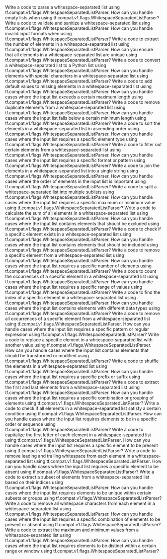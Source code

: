Write a code to parse a whitespace-separated list using tf.compat.v1.flags.WhitespaceSeparatedListParser.
How can you handle empty lists when using tf.compat.v1.flags.WhitespaceSeparatedListParser?
Write a code to validate and sanitize a whitespace-separated list using tf.compat.v1.flags.WhitespaceSeparatedListParser.
How can you handle invalid input formats when using tf.compat.v1.flags.WhitespaceSeparatedListParser?
Write a code to extract the number of elements in a whitespace-separated list using tf.compat.v1.flags.WhitespaceSeparatedListParser.
How can you ensure that all elements in a whitespace-separated list are unique using tf.compat.v1.flags.WhitespaceSeparatedListParser?
Write a code to convert a whitespace-separated list to a Python list using tf.compat.v1.flags.WhitespaceSeparatedListParser.
How can you handle elements with special characters in a whitespace-separated list using tf.compat.v1.flags.WhitespaceSeparatedListParser?
Write a code to add default values to missing elements in a whitespace-separated list using tf.compat.v1.flags.WhitespaceSeparatedListParser.
How can you handle cases where the input list exceeds a certain maximum length using tf.compat.v1.flags.WhitespaceSeparatedListParser?
Write a code to remove duplicate elements from a whitespace-separated list using tf.compat.v1.flags.WhitespaceSeparatedListParser.
How can you handle cases where the input list falls below a certain minimum length using tf.compat.v1.flags.WhitespaceSeparatedListParser?
Write a code to sort the elements in a whitespace-separated list in ascending order using tf.compat.v1.flags.WhitespaceSeparatedListParser.
How can you handle cases where the input list requires a specific element type using tf.compat.v1.flags.WhitespaceSeparatedListParser?
Write a code to filter out certain elements from a whitespace-separated list using tf.compat.v1.flags.WhitespaceSeparatedListParser.
How can you handle cases where the input list requires a specific format or pattern using tf.compat.v1.flags.WhitespaceSeparatedListParser?
Write a code to join the elements in a whitespace-separated list into a single string using tf.compat.v1.flags.WhitespaceSeparatedListParser.
How can you handle cases where the order of elements in the input list is important using tf.compat.v1.flags.WhitespaceSeparatedListParser?
Write a code to split a whitespace-separated list into multiple sublists using tf.compat.v1.flags.WhitespaceSeparatedListParser.
How can you handle cases where the input list requires a specific maximum or minimum value using tf.compat.v1.flags.WhitespaceSeparatedListParser?
Write a code to calculate the sum of all elements in a whitespace-separated list using tf.compat.v1.flags.WhitespaceSeparatedListParser.
How can you handle cases where the input list contains elements that should be excluded using tf.compat.v1.flags.WhitespaceSeparatedListParser?
Write a code to check if a specific element exists in a whitespace-separated list using tf.compat.v1.flags.WhitespaceSeparatedListParser.
How can you handle cases where the input list contains elements that should be included using tf.compat.v1.flags.WhitespaceSeparatedListParser?
Write a code to remove a specific element from a whitespace-separated list using tf.compat.v1.flags.WhitespaceSeparatedListParser.
How can you handle cases where the input list requires a specific number of elements using tf.compat.v1.flags.WhitespaceSeparatedListParser?
Write a code to count the occurrences of a specific element in a whitespace-separated list using tf.compat.v1.flags.WhitespaceSeparatedListParser.
How can you handle cases where the input list requires a specific range of values using tf.compat.v1.flags.WhitespaceSeparatedListParser?
Write a code to find the index of a specific element in a whitespace-separated list using tf.compat.v1.flags.WhitespaceSeparatedListParser.
How can you handle cases where the input list contains elements with different data types using tf.compat.v1.flags.WhitespaceSeparatedListParser?
Write a code to remove all occurrences of a specific element from a whitespace-separated list using tf.compat.v1.flags.WhitespaceSeparatedListParser.
How can you handle cases where the input list requires a specific pattern or regular expression using tf.compat.v1.flags.WhitespaceSeparatedListParser?
Write a code to replace a specific element in a whitespace-separated list with another value using tf.compat.v1.flags.WhitespaceSeparatedListParser.
How can you handle cases where the input list contains elements that should be transformed or modified using tf.compat.v1.flags.WhitespaceSeparatedListParser?
Write a code to shuffle the elements in a whitespace-separated list using tf.compat.v1.flags.WhitespaceSeparatedListParser.
How can you handle cases where the input list requires a specific prefix or suffix using tf.compat.v1.flags.WhitespaceSeparatedListParser?
Write a code to extract the first and last elements from a whitespace-separated list using tf.compat.v1.flags.WhitespaceSeparatedListParser.
How can you handle cases where the input list requires a specific combination or grouping of elements using tf.compat.v1.flags.WhitespaceSeparatedListParser?
Write a code to check if all elements in a whitespace-separated list satisfy a certain condition using tf.compat.v1.flags.WhitespaceSeparatedListParser.
How can you handle cases where the input list requires elements to be in a specific order or sequence using tf.compat.v1.flags.WhitespaceSeparatedListParser?
Write a code to capitalize the first letter of each element in a whitespace-separated list using tf.compat.v1.flags.WhitespaceSeparatedListParser.
How can you handle cases where the input list requires a specific element to be present using tf.compat.v1.flags.WhitespaceSeparatedListParser?
Write a code to remove leading and trailing whitespace from each element in a whitespace-separated list using tf.compat.v1.flags.WhitespaceSeparatedListParser.
How can you handle cases where the input list requires a specific element to be absent using tf.compat.v1.flags.WhitespaceSeparatedListParser?
Write a code to extract a subset of elements from a whitespace-separated list based on their indices using tf.compat.v1.flags.WhitespaceSeparatedListParser.
How can you handle cases where the input list requires elements to be unique within certain subsets or groups using tf.compat.v1.flags.WhitespaceSeparatedListParser?
Write a code to remove all whitespace characters from each element in a whitespace-separated list using tf.compat.v1.flags.WhitespaceSeparatedListParser.
How can you handle cases where the input list requires a specific combination of elements to be present or absent using tf.compat.v1.flags.WhitespaceSeparatedListParser?
Write a code to extract the maximum and minimum values from a whitespace-separated list using tf.compat.v1.flags.WhitespaceSeparatedListParser.
How can you handle cases where the input list requires elements to be distinct within a certain range or window using tf.compat.v1.flags.WhitespaceSeparatedListParser?